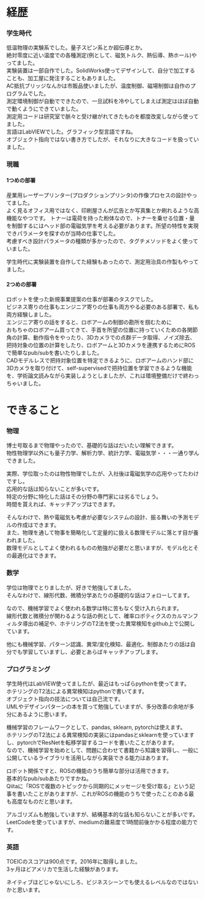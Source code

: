 # 経歴

### 学生時代
低温物理の実験系でした。量子スピン系とか超伝導とか。  
絶対零度に近い温度での各種測定(例として、磁気トルク、熱伝導、熱ホール)やってました。  
実験装置は一部自作でした。SolidWorks使ってデザインして、自分で加工することも、加工屋に発注することもありました。  
AC抵抗ブリッジなんかは市販品使いましたが、温度制御、磁場制御は自作のプログラムでした。  
測定環境制御が自動でできたので、一旦試料を冷やしてしまえば測定はほぼ自動で動くようにできていました。  
測定用コードは研究室で脈々と受け継がれてきたものを都度改変しながら使ってました。  
言語はLabVIEWでした。グラフィック型言語ですね。  
オブジェクト指向ではない書き方でしたが、それなりに大きなコードを扱っていました。  

### 現職
#### 1つめの部署
産業用レーザープリンター(プロダクションプリンタ)の作像プロセスの設計やってました。  
よく見るオフィス用ではなく、印刷屋さんが広告とか写真集とか刷れるような高機能なやつです。
トナーは電荷を持った粉体なので、トナーを乗せる位置・量を制御するにはヘッド部の電磁気学を考える必要があります。所望の特性を実現できパラメータを探すのが当時の仕事でした。  
考慮すべき設計パラメータの種類が多かったので、タグチメソッドをよく使っていました。  

学生時代に実験装置を自作してた経験もあったので、測定用治具の作製もやってました。  


#### 2つめの部署
ロボットを使った新規事業提案の仕事が部署のタスクでした。   
ビジネス寄りの仕事もエンジニア寄りの仕事も両方やる必要のある部署で、私も両方経験しました。  
エンジニア寄りの話をすると、ロボアームの制御の勘所を掴むために  
おもちゃのロボアーム買ってきて、手首を所望の位置に持っていくための各関節角の計算、動作指令をやったり、3Dカメラでの点群データ取得、ノイズ除去、把持対象の位置の計算をしたり、ロボアームと3Dカメラを連携するためにROSで簡単なpub/subを書いたりしました。  
CADモデルレスで把持対象位置を特定できるように、ロボアームのハンド部に3Dカメラを取り付けて、self-supervisedで把持位置を学習できるような機能を、学術論文読みながら実装しようとしましたが、これは環境整備だけで終わっちゃいました。  


# できること
### 物理
博士号取るまで物理やったので、基礎的な話はだいたい理解できます。  
物性物理学以外にも量子力学、解析力学、統計力学、電磁気学・・・一通り学んできました。

実際、学位取ったのは物性物理でしたが、入社後は電磁気学の応用やってたわけですし。  
応用的な話は知らないことが多いです。  
特定の分野に特化した話はその分野の専門家には劣るでしょう。  
時間を貰えれば、キャッチアップはできます。

そんなわけで、熱や電磁気も考慮が必要なシステムの設計、振る舞いの予測モデルの作成はできます。  
また、物理を通して物事を簡略化して定量的に扱える数理モデルに落とす目が養われました。  
数理モデルとしてよく使われるものの勉強が必要だと思いますが、モデル化とその最適化はできます。  

### 数学
学位は物理でとりましたが、好きで勉強してました。  
そんなわけで、線形代数、微積分学あたりの基礎的な話はフォローしてます。

なので、機械学習でよく使われる数学は特に苦もなく受け入れられます。  
線形代数と微積分が関わるような話の例として、確率ロボティクスのカルマンフィルタ導出の補足や、ホテリングのT2法を使った異常検知をgithub上で公開しています。

他にも機械学習、パターン認識、異常/変化検知、最適化、制御あたりの話は自分でも学習していますし、必要とあらばキャッチアップします。

### プログラミング
学生時代はLabVIEW使ってましたが、最近はもっぱらpythonを使ってます。  
ホテリングのT2法による異常検知はpythonで書いてます。  
オブジェクト指向の技法については自己流です。  
UMLやデザインパターンの本を買って勉強していますが、多分改善の余地が多分にあるように思います。  

機械学習のフレームワークとして、pandas, sklearn, pytorchは使えます。  
ホテリングのT2法による異常検知の実装にはpandasとsklearnを使っていますし、pytorchでResNetを転移学習するコードを書いたことがあります。  
なので、機械学習を始めとして、問題に合わせて書籍から知識を習得し、一般に公開しているライブラリを活用しながら実装できる能力はあります。  

ロボット関係ですと、ROSの機能のうち簡単な部分は活用できます。  
基本的なpub/subあたりですかね。  
Qiitaに「ROSで複数のトピックから同期的にメッセージを受け取る」という記事を書いたことがありますが、これがROSの機能のうちで使ったことのある最も高度なものだと思います。  

アルゴリズムも勉強していますが、結構基本的な話も知らないことが多いです。  
LeetCodeを使っていますが、mediumの難易度で1時間前後かかる程度の能力です。  

### 英語
TOEICのスコアは900点です。2016年に取得しました。  
3ヶ月ほどアメリカで生活した経験があります。  

ネイティブほどじゃないにしろ、ビジネスシーンでも使えるレベルなのではないかと思います。
